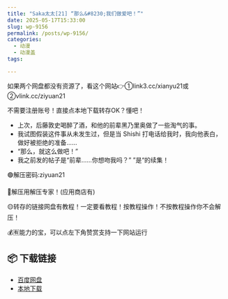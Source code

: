```yaml
---
title: "Saka太太[21] “那么&#8230;我们做爱吧！”"
date: 2025-05-17T15:33:00
slug: wp-9156
permalink: /posts/wp-9156/
categories:
  - 动漫
  - 动漫盖
tags:

---
```


如果两个网盘都没有资源了，看这个网站👉①link3.cc/xianyu21或②vlink.cc/ziyuan21

不需要注册账号！直接点本地下载转存OK？懂吧！

*   上次，后藤敦史喝醉了酒，和他的前辈黑乃里奥做了一些淘气的事。
*   我试图假装这件事从未发生过，但是当 Shishi 打电话给我时，我向他表白，做好被拒绝的准备……
*   “那么，就这么做吧！”
*   我之前发的帖子是“前辈……你想吻我吗？” ”是“的续集！

🟢解压密码:ziyuan21

🔵解压用解压专家！(应用商店有)

🟡转存的链接网盘有教程！一定要看教程！按教程操作！不按教程操作你不会解压！

💰🈶能力的宝，可以点左下角赞赏支持一下网站运行

## 📦 下载链接
- [百度网盘](https://blziyuan21.com/pay-download/9156?key=1b02035557&down_id=0)
- [本地下载](https://blziyuan21.com/pay-download/9156?key=1b02035557&down_id=1)

